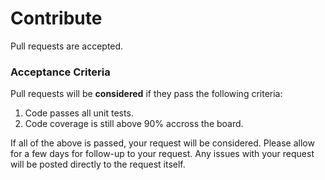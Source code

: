 # Contribute

Pull requests are accepted.

### Acceptance Criteria

Pull requests will be **considered** if they pass the following criteria:

1. Code passes all unit tests.
1. Code coverage is still above 90% accross the board.

If all of the above is passed, your request will be considered. Please allow
for a few days for follow-up to your request. Any issues with your request
will be posted directly to the request itself.
